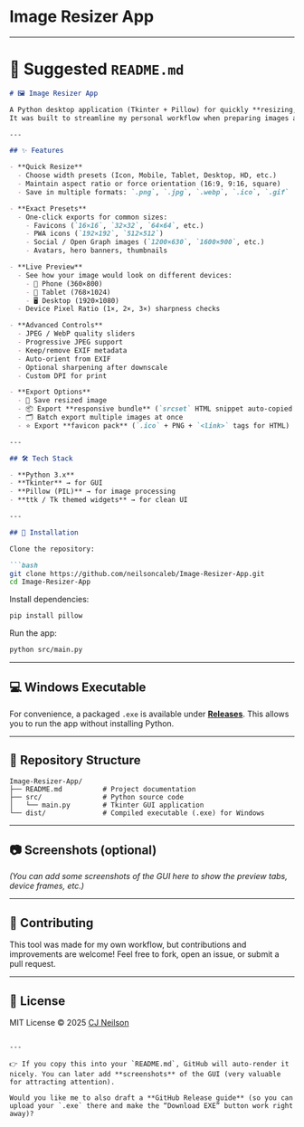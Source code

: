 ﻿# Image Resizer App

---

# 📘 Suggested `README.md`

````markdown
# 🖼️ Image Resizer App

A Python desktop application (Tkinter + Pillow) for quickly **resizing, previewing, and exporting images** for web and app use.  
It was built to streamline my personal workflow when preparing images and icons for my website, but it can also be useful to designers, developers, and anyone who needs **fast responsive image prep**.

---

## ✨ Features

- **Quick Resize**  
  - Choose width presets (Icon, Mobile, Tablet, Desktop, HD, etc.)  
  - Maintain aspect ratio or force orientation (16:9, 9:16, square)  
  - Save in multiple formats: `.png`, `.jpg`, `.webp`, `.ico`, `.gif`

- **Exact Presets**  
  - One-click exports for common sizes:
    - Favicons (`16×16`, `32×32`, `64×64`, etc.)
    - PWA icons (`192×192`, `512×512`)
    - Social / Open Graph images (`1200×630`, `1600×900`, etc.)
    - Avatars, hero banners, thumbnails

- **Live Preview**  
  - See how your image would look on different devices:
    - 📱 Phone (360×800)
    - 📲 Tablet (768×1024)
    - 🖥️ Desktop (1920×1080)  
  - Device Pixel Ratio (1×, 2×, 3×) sharpness checks

- **Advanced Controls**  
  - JPEG / WebP quality sliders  
  - Progressive JPEG support  
  - Keep/remove EXIF metadata  
  - Auto-orient from EXIF  
  - Optional sharpening after downscale  
  - Custom DPI for print

- **Export Options**  
  - 💾 Save resized image  
  - 📦 Export **responsive bundle** (`srcset` HTML snippet auto-copied to clipboard)  
  - 🗂 Batch export multiple images at once  
  - ⭐ Export **favicon pack** (`.ico` + PNG + `<link>` tags for HTML)

---

## 🛠️ Tech Stack

- **Python 3.x**
- **Tkinter** → for GUI
- **Pillow (PIL)** → for image processing
- **ttk / Tk themed widgets** → for clean UI

---

## 🚀 Installation

Clone the repository:

```bash
git clone https://github.com/neilsoncaleb/Image-Resizer-App.git
cd Image-Resizer-App
````

Install dependencies:

```bash
pip install pillow
```

Run the app:

```bash
python src/main.py
```

---

## 💻 Windows Executable

For convenience, a packaged `.exe` is available under **[Releases](https://github.com/neilsoncaleb/Image-Resizer-App/releases)**.
This allows you to run the app without installing Python.

---

## 📂 Repository Structure

```
Image-Resizer-App/
├── README.md          # Project documentation
├── src/               # Python source code
│   └── main.py        # Tkinter GUI application
└── dist/              # Compiled executable (.exe) for Windows
```

---

## 📷 Screenshots (optional)

*(You can add some screenshots of the GUI here to show the preview tabs, device frames, etc.)*

---

## 🤝 Contributing

This tool was made for my own workflow, but contributions and improvements are welcome!
Feel free to fork, open an issue, or submit a pull request.

---

## 📜 License

MIT License © 2025 [CJ Neilson](https://github.com/neilsoncaleb)

```

---

👉 If you copy this into your `README.md`, GitHub will auto-render it nicely. You can later add **screenshots** of the GUI (very valuable for attracting attention).

Would you like me to also draft a **GitHub Release guide** (so you can upload your `.exe` there and make the “Download EXE” button work right away)?
```

